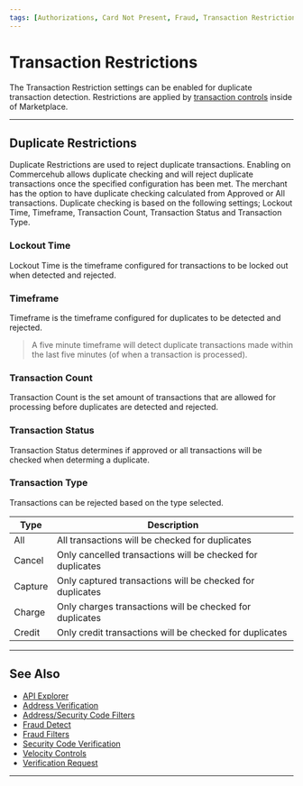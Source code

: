 ```yaml
---
tags: [Authorizations, Card Not Present, Fraud, Transaction Restrictions]
---
```



# Transaction Restrictions

The Transaction Restriction settings can be enabled for duplicate transaction detection<!-- and restricting refund transactions-->. Restrictions are applied by [transaction controls](?path=docs/Resources/Guides/Fraud/Fraud-Settings.md) inside of Marketplace. 

---

## Duplicate Restrictions

Duplicate Restrictions are used to reject duplicate transactions. Enabling on Commercehub allows duplicate checking and will reject duplicate transactions once the specified configuration has been met. The merchant has the option to have duplicate checking calculated from Approved or All transactions. Duplicate checking is based on the following settings; Lockout Time, Timeframe, Transaction Count, Transaction Status and Transaction Type.

### Lockout Time 

Lockout Time is the timeframe configured for transactions to be locked out when detected and rejected. 

### Timeframe

Timeframe is the timeframe configured for duplicates to be detected and rejected. 

<!--theme: example-->
>A five minute timeframe will detect duplicate transactions made within the last five minutes (of when a transaction is processed).

### Transaction Count 

Transaction Count is the set amount of transactions that are allowed for processing before duplicates are detected and rejected.

### Transaction Status

Transaction Status determines if approved or all transactions will be checked when determing a duplicate. 

### Transaction Type

Transactions can be rejected based on the type selected.

| Type | Description |
|---| ---- | 
| All | All transactions will be checked for duplicates |
| Cancel | Only cancelled transactions will be checked for duplicates |
| Capture | Only captured transactions will be checked for duplicates |
| Charge | Only charges transactions will be checked for duplicates |
| Credit | Only credit transactions will be checked for duplicates |


---

## See Also

- [API Explorer](../api/?type=post&path=/payments-vas/v1/accounts/verification)
- [Address Verification](?path=docs/Resources/Guides/Fraud/Address-Verification.md)
- [Address/Security Code Filters](?path=docs/Resources/Guides/Fraud/Fraud-Settings-AVS-CVV.md)
- [Fraud Detect](?path=docs/Resources/Guides/Fraud/Fraud-Detect.md)
- [Fraud Filters](?path=docs/Resources/Guides/Fraud/Fraud-Settings-Filters.md)
- [Security Code Verification](?path=docs/Resources/Guides/Fraud/Security-Code.md)
- [Velocity Controls](?path=docs/Resources/Guides/Fraud/Fraud-Settings-Velocity.md)
- [Verification Request](?path=docs/Resources/API-Documents/Payments_VAS/Verification.md)

---

